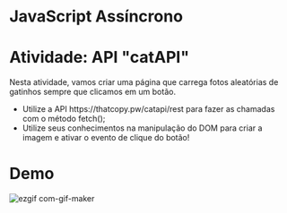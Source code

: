 
<h1> JavaScript Assíncrono </h1>
<h1> Atividade: API "catAPI" </h1>

<p> Nesta atividade, vamos criar uma página que carrega fotos aleatórias de gatinhos sempre que clicamos em um botão. <p>

<ul>
<li> Utilize a API https://thatcopy.pw/catapi/rest para fazer as chamadas com o método fetch(); </li>
<li> Utilize seus conhecimentos na manipulação do DOM para criar a imagem e ativar o evento de clique do botão! </li>
</ul>

<h1> Demo </h1>

![ezgif com-gif-maker](https://user-images.githubusercontent.com/66692202/165161873-d452b548-921b-4ad9-83a0-4bf7230ec3ef.gif)

